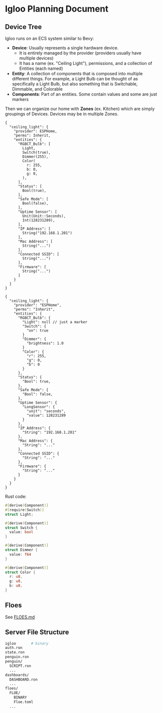 # Igloo Planning Document

## Device Tree

Igloo runs on an ECS system similar to Bevy:
 - **Device**: Usually represents a single hardware device.
   - It is entirely managed by the provider (providers usually have multiple devices)
   - It has a name (ex. "Ceiling Light"), permissions, and a collection of Entities (each named)
 - **Entity**: A collection of components that is composed into multiple different things. For example, a Light Bulb can be thought of as specifically a Light Bulb, but also something that is Switchable, Dimmable, and Colorable
 - **Components**: Part of an entities. Some contain values and some are just markers

Then we can organize our home with **Zones** (ex. Kitchen) which are simply groupings of Devices.
Devices may be in multiple Zones.

```ron
{
  "ceiling_light": {
    "provider": ESPHome,
    "perms": Inherit,
    "entities": {
      "RGBCT_Bulb": [
        Light,
        Switch(true),
        Dimmer(255),
        Color(
          r: 255,
          b: 0,
          g: 0,
        ),
      ],
      "Status": [
        Bool(true),
      ],
      "Safe Mode": [
        Bool(false),
      ],
      "Uptime Sensor": [
        Unit(Unit::Seconds),
        Int(128231289),
      ],
      "IP Address": [
        String("192.168.1.201")
      ],
      "Mac Address": [
        String("...")
      ],
      "Connected SSID": [
        String("...")
      ],
      "Firmware": [
        String("...")
      ]
    }
  }
}
```

```json5
{
  "ceiling_light": {
    "provider": "ESPHome",
    "perms": "Inherit",
    "entities": {
      "RGBCT_Bulb": {
        "Light": null // just a marker
        "Switch": {
          "on": true
        }
        "Dimmer": {
          "brightness": 1.0
        }
        "Color": {
          "r": 255,
          "g": 0,
          "b": 0
        }
      },
      "Status": {
        "Bool": true,
      },
      "Safe Mode": {
        "Bool": false,
      },
      "Uptime Sensor": {
        "LongSensor": {
          "unit": "seconds",
          "value": 128231289
        }
      },
      "IP Address": {
        "String": "192.168.1.201"
      },
      "Mac Address": {
        "String": "..."
      },
      "Connected SSID": {
        "String": "..."
      },
      "Firmware": {
        "String": "..."
      }
    }
  }
}
```

Rust code:
```rust
#[derive(Component)]
#[require(Switch)]
struct Light;

#[derive(Component)]
struct Switch {
  value: bool
}

#[derive(Component)]
struct Dimmer {
  value: f64
}

#[derive(Component)]
struct Color {
  r: u8,
  g: u8,
  b: u8,
}
```
  
## Floes

See [FLOES.md](FLOES.md)




## Server File Structure
```bash
igloo       # binary
auth.ron
state.ron
penguin.ron
penguin/
  SCRIPT.ron
  ...
dashboards/
  DASHBOARD.ron
  ...
floes/
  FLOE/
    BINARY
    Floe.toml
  ...
```


